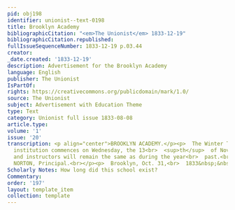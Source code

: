 ```yaml
---
pid: obj198
identifier: unionist--text-0198
title: Brooklyn Academy
bibliographicCitation: "<em>The Unionist</em> 1833-12-19"
bibliographicCitation.republished: 
fullIssueSequenceNumber: 1833-12-19 p.03.44
creator: 
_date.created: '1833-12-19'
description: Advertisement for the Brooklyn Academy
language: English
publisher: The Unionist
IsPartOf: 
rights: https://creativecommons.org/publicdomain/mark/1.0/
source: The Unionist
subject: Advertisement with Education Theme
type: Text
category: Unionist full issue 1833-08-08
article.type: 
volume: '1'
issue: '20'
transcription: <p align="center">BROOKLYN ACADEMY.</p><p>  The Winter Term of this
  institution commences on Wednesday, the 13<br>  <sup>th</sup>  of Nov. next. Tuition
  and instructors will remain the same as during the year<br>  past.<br></p><p>  &nbsp;&nbsp;&nbsp;&nbsp;&nbsp;&nbsp;&nbsp;&nbsp;&nbsp;&nbsp;&nbsp;&nbsp;&nbsp;&nbsp;&nbsp;&nbsp;&nbsp;&nbsp;&nbsp;&nbsp;&nbsp;&nbsp;&nbsp;&nbsp;&nbsp;&nbsp;&nbsp;&nbsp;&nbsp;&nbsp;&nbsp;&nbsp;&nbsp;&nbsp;&nbsp;&nbsp;&nbsp;&nbsp;&nbsp;&nbsp;&nbsp;&nbsp;&nbsp;&nbsp;&nbsp;&nbsp;&nbsp;<br>  J.F.
  NORTON, Principal.<br></p><p>  Brooklyn, Oct. 31,<br>  1833&nbsp;&nbsp;&nbsp;&nbsp;&nbsp;&nbsp;&nbsp;&nbsp;&nbsp;&nbsp;&nbsp;&nbsp;&nbsp;&nbsp;&nbsp;&nbsp;&nbsp;&nbsp;&nbsp;&nbsp;&nbsp;&nbsp;&nbsp;&nbsp;&nbsp;&nbsp;&nbsp;&nbsp;&nbsp;&nbsp;&nbsp;&nbsp;&nbsp;&nbsp;&nbsp;&nbsp;&nbsp;&nbsp;&nbsp;&nbsp;&nbsp;&nbsp;&nbsp;&nbsp;&nbsp;&nbsp;&nbsp;&nbsp;&nbsp;&nbsp;&nbsp;&nbsp;&nbsp;&nbsp;&nbsp;&nbsp;&nbsp;<br>  13.<br></p><p></p>
Scholarly Notes: How long did this school exist?
Commentary: 
order: '197'
layout: template_item
collection: template
---
```


